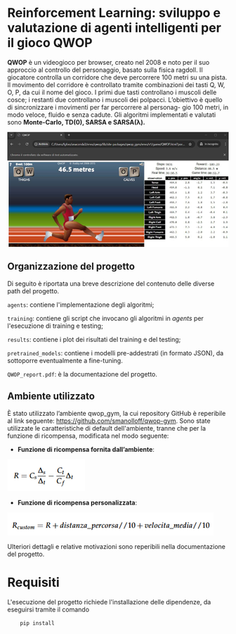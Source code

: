 # Reinforcement Learning: sviluppo e valutazione di agenti intelligenti per il gioco QWOP

**QWOP** è un videogioco per browser, creato nel 2008 e noto per il suo approccio
al controllo del personaggio, basato sulla fisica ragdoll. Il giocatore controlla un corridore che deve percorrere 100
metri su una pista. Il movimento del corridore è controllato tramite combinazioni dei
tasti Q, W, O, P, da cui il nome del gioco. I primi due tasti controllano i muscoli delle
cosce; i restanti due controllano i muscoli dei polpacci. L’obiettivo è quello di sincronizzare i movimenti per far percorrere al personag-
gio 100 metri, in modo veloce, fluido e senza cadute. Gli algoritmi implementati e valutati sono 
**Monte-Carlo, TD(0), SARSA e SARSA(λ).**

![QWOP in esecuzione](imgs/screen_browser.png)


## Organizzazione del progetto
Di seguito è riportata una breve descrizione del contenuto delle diverse path del progetto.
 
`agents`: contiene l'implementazione degli algoritmi;

`training`: contiene gli script che invocano gli algoritmi in _agents_ per l'esecuzione di training e testing;

`results`: contiene i plot dei risultati del training e del testing;

`pretrained_models`: contiene i modelli pre-addestrati (in formato JSON), da sottoporre eventualmente a fine-tuning.

`QWOP_report.pdf`: è la documentazione del progetto.



## Ambiente utilizzato
È stato utilizzato l’ambiente qwop_gym, la cui repository GitHub è reperibile al link seguente: 
https://github.com/smanolloff/qwop-gym. Sono state utilizzate le caratteristiche di default dell'ambiente,
tranne che per la funzione di ricompensa, modificata nel modo seguente:

- **Funzione di ricompensa fornita dall’ambiente**:

![Funzione di ricompensa fornita dall’ambiente](imgs/reward.png)

- **Funzione di ricompensa personalizzata**:

![Funzione di ricompensa personalizzata](imgs/custom_reward.png)

Ulteriori dettagli e relative motivazioni sono reperibili nella documentazione del progetto.



# Requisiti
L'esecuzione del progetto richiede l'installazione delle dipendenze, da eseguirsi tramite il comando
```
    pip install
```